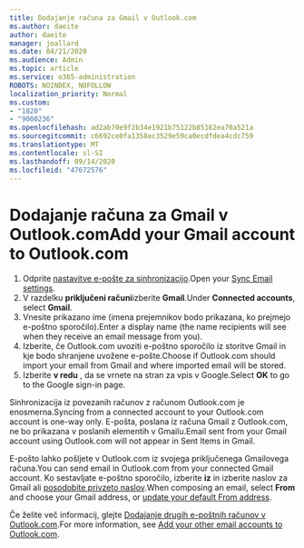 ```yaml
---
title: Dodajanje računa za Gmail v Outlook.com
ms.author: daeite
author: daeite
manager: joallard
ms.date: 04/21/2020
ms.audience: Admin
ms.topic: article
ms.service: o365-administration
ROBOTS: NOINDEX, NOFOLLOW
localization_priority: Normal
ms.custom:
- "1820"
- "9000236"
ms.openlocfilehash: ad2ab70e9f2b34e1921b75122b85162ea70a521a
ms.sourcegitcommit: c6692ce0fa1358ec3529e59ca0ecdfdea4cdc759
ms.translationtype: MT
ms.contentlocale: sl-SI
ms.lasthandoff: 09/14/2020
ms.locfileid: "47672576"
---
```

# <a name="add-your-gmail-account-to-outlookcom"></a><span data-ttu-id="9a5e4-102">Dodajanje računa za Gmail v Outlook.com</span><span class="sxs-lookup"><span data-stu-id="9a5e4-102">Add your Gmail account to Outlook.com</span></span>

1. <span data-ttu-id="9a5e4-103">Odprite [nastavitve e-pošte za sinhronizacijo](https://go.microsoft.com/fwlink/?linkid=875264).</span><span class="sxs-lookup"><span data-stu-id="9a5e4-103">Open your [Sync Email settings](https://go.microsoft.com/fwlink/?linkid=875264).</span></span>
2. <span data-ttu-id="9a5e4-104">V razdelku **priključeni računi**izberite **Gmail**.</span><span class="sxs-lookup"><span data-stu-id="9a5e4-104">Under **Connected accounts**, select **Gmail**.</span></span>
3. <span data-ttu-id="9a5e4-105">Vnesite prikazano ime (imena prejemnikov bodo prikazana, ko prejmejo e-poštno sporočilo).</span><span class="sxs-lookup"><span data-stu-id="9a5e4-105">Enter a display name (the name recipients will see when they receive an email message from you).</span></span>
4. <span data-ttu-id="9a5e4-106">Izberite, če Outlook.com uvoziti e-poštno sporočilo iz storitve Gmail in kje bodo shranjene uvožene e-pošte.</span><span class="sxs-lookup"><span data-stu-id="9a5e4-106">Choose if Outlook.com should import your email from Gmail and where imported email will be stored.</span></span>
5. <span data-ttu-id="9a5e4-107">Izberite **v redu** , da se vrnete na stran za vpis v Google.</span><span class="sxs-lookup"><span data-stu-id="9a5e4-107">Select **OK** to go to the Google sign-in page.</span></span>

<span data-ttu-id="9a5e4-108">Sinhronizacija iz povezanih računov z računom Outlook.com je enosmerna.</span><span class="sxs-lookup"><span data-stu-id="9a5e4-108">Syncing from a connected account to your Outlook.com account is one-way only.</span></span> <span data-ttu-id="9a5e4-109">E-pošta, poslana iz računa Gmail z Outlook.com, ne bo prikazana v poslanih elementih v Gmailu.</span><span class="sxs-lookup"><span data-stu-id="9a5e4-109">Email sent from your Gmail account using Outlook.com will not appear in Sent Items in Gmail.</span></span>

<span data-ttu-id="9a5e4-110">E-pošto lahko pošljete v Outlook.com iz svojega priključenega Gmailovega računa.</span><span class="sxs-lookup"><span data-stu-id="9a5e4-110">You can send email in Outlook.com from your connected Gmail account.</span></span> <span data-ttu-id="9a5e4-111">Ko sestavljate e-poštno sporočilo, izberite **iz** in izberite naslov za Gmail ali [posodobite privzeto naslov](https://go.microsoft.com/fwlink/?linkid=875264).</span><span class="sxs-lookup"><span data-stu-id="9a5e4-111">When composing an email, select **From** and choose your Gmail address, or [update your default From address](https://go.microsoft.com/fwlink/?linkid=875264).</span></span>

<span data-ttu-id="9a5e4-112">Če želite več informacij, glejte [Dodajanje drugih e-poštnih računov v Outlook.com](https://support.office.com/article/c5224df4-5885-4e79-91ba-523aa743f0ba?wt.mc_id=Office_Outlook_com_Alchemy).</span><span class="sxs-lookup"><span data-stu-id="9a5e4-112">For more information, see [Add your other email accounts to Outlook.com](https://support.office.com/article/c5224df4-5885-4e79-91ba-523aa743f0ba?wt.mc_id=Office_Outlook_com_Alchemy).</span></span>